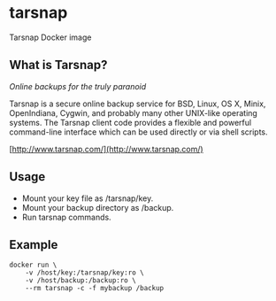 # tarsnap

Tarsnap Docker image

## What is Tarsnap?

*Online backups for the truly paranoid*

Tarsnap is a secure online backup service for BSD, Linux, OS X, Minix,
OpenIndiana, Cygwin, and probably many other UNIX-like operating systems. The
Tarsnap client code provides a flexible and powerful command-line interface
which can be used directly or via shell scripts.

[http://www.tarsnap.com/](http://www.tarsnap.com/)

## Usage

- Mount your key file as /tarsnap/key.
- Mount your backup directory as /backup.
- Run tarsnap commands.

## Example

```
docker run \
    -v /host/key:/tarsnap/key:ro \
    -v /host/backup:/backup:ro \
    --rm tarsnap -c -f mybackup /backup
```
